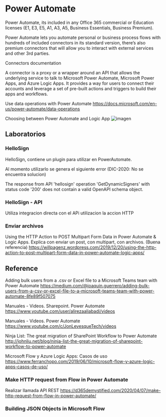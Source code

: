 # Power Automate

Power Automate, its included in any Office 365 commercial or Education licenses (E1, E3, E5, A1, A3, A5, Business Essentials, Business Premium).

Power Automate lets you automate personal or business process flows with hundreds of included connectors in its standard version, there’s also premium connectors that will allow you to interact with external services and other 3rd parties.
 
Connectors documentation

A connector is a proxy or a wrapper around an API that allows the underlying service to talk to Microsoft Power Automate, Microsoft Power Apps, and Azure Logic Apps. It provides a way for users to connect their accounts and leverage a set of pre-built actions and triggers to build their apps and workflows.


Use data operations with Power Automate
https://docs.microsoft.com/en-us/power-automate/data-operations


Choosing between Power Automate and Logic App
![imagen](https://user-images.githubusercontent.com/222181/109407273-7d814a80-794d-11eb-9060-1b35f6ee5e49.png)


## Laboratorios

### HelloSign

HelloSign, contiene un plugin para utilizar en PowerAutomate.

Al momento utilizarlo se genera el siguiente error (DIC-2020: No se encuentra solucion)

The response from API 'hellosign' operation 'GetDynamicSigners' with status code '200' does not contain a valid OpenAPI schema object.

### HelloSign - API

Utiliza integracion directa con el APi utilizacion la accion HTTP


### Enviar archivos

Using the HTTP Action to POST Multipart Form Data in Power Automate & Logic Apps.
Explica con enviar un post, con multipart, con archivos. (Buena referencia)
https://willpagenz.wordpress.com/2019/12/20/using-the-http-action-to-post-multipart-form-data-in-power-automate-logic-apps/



## Reference


Adding bulk users from a .csv or Excel file to a Microsoft Teams team with Power Automate
https://medium.com/@joaquin.guerrero/adding-bulk-users-from-a-csv-or-excel-file-to-a-microsoft-teams-team-with-power-automate-8fe89f507075


Manuales - Videos. Sharepoint. Power Automate
https://www.youtube.com/user/alirezaaliabadi/videos

Manuales - Videos.  Power Automate
https://www.youtube.com/c/JonLevesqueTech/videos


Ninja List: The great migration of SharePoint Workflow to Power Automate
http://johnliu.net/blog/ninja-list-the-great-migration-of-sharepoint-workflow-to-power-automate

Microsoft Flow y Azure Logic Apps: Casos de uso 
https://www.ferranchopo.com/2019/06/10/microsoft-flow-y-azure-logic-apps-casos-de-uso/


### Make HTTP request from Flow in Power Automate

Realizar llamada API REST
https://d365demystified.com/2020/04/07/make-http-request-from-flow-in-power-automate/


### Building JSON Objects in Microsoft Flow

